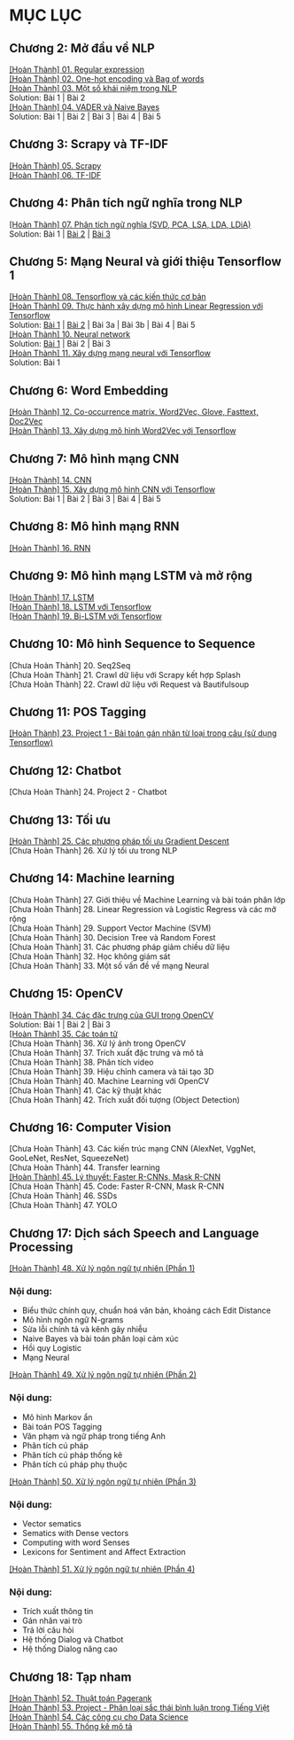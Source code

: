 # MỤC LỤC
## Chương 2: Mở đầu về NLP
<a href="https://github.com/nducthang/NCKH_2020/blob/master/Chapter02%20-%20Build%20your%20vocabulary%20(word%20tokenization)/01.%20Bi%E1%BB%83u%20th%E1%BB%A9c%20ch%C3%ADnh%20quy.ipynb">[Hoàn Thành] 01. Regular expression</a><br/>
<a href="https://github.com/nducthang/NCKH_2020/blob/master/Chapter02%20-%20Build%20your%20vocabulary%20(word%20tokenization)/02.%20One%20hot%20endcoding%20v%C3%A0%20bag%20of%20words.ipynb">[Hoàn Thành] 02. One-hot encoding và Bag of words</a> <br/>
<a href="https://github.com/nducthang/NCKH_2020/blob/master/Chapter02%20-%20Build%20your%20vocabulary%20(word%20tokenization)/03.%20M%E1%BB%99t%20s%E1%BB%91%20kh%C3%A1i%20ni%E1%BB%87m%20trong%20NLP.ipynb">[Hoàn Thành] 03. Một số khái niệm trong NLP</a><br/>
Solution: Bài 1 | Bài 2 <br/>
<a href="https://github.com/nducthang/NCKH_2020/blob/master/Chapter02%20-%20Build%20your%20vocabulary%20(word%20tokenization)/04.%20VADER%20v%C3%A0%20Naive%20Bayes.ipynb">[Hoàn Thành] 04. VADER và Naive Bayes</a><br/>
Solution: Bài 1 | Bài 2 | Bài 3 | Bài 4 | Bài 5 <br/>
## Chương 3: Scrapy và TF-IDF
<a href="https://github.com/nducthang/NCKH_2020/blob/master/Chapter03%20-%20Math%20with%20words%20(TF-IDF%20vectors)/05.%20Scrapy.ipynb">[Hoàn Thành] 05. Scrapy</a><br/>
<a href="https://github.com/nducthang/NCKH_2020/blob/master/Chapter03%20-%20Math%20with%20words%20(TF-IDF%20vectors)/06.%20X%C3%A2y%20d%E1%BB%B1ng%20m%C3%B4%20h%C3%ACnh%20TF-IDF.ipynb">[Hoàn Thành] 06. TF-IDF</a> <br/>
## Chương 4: Phân tích ngữ nghĩa trong NLP
<a href="https://github.com/nducthang/NCKH_2020/blob/master/Chapter04%20-%20Finding%20meaning%20in%20word%20counts%20(sematic%20analysis)/Ki%E1%BA%BFn%20th%E1%BB%A9c%20-%20B%C3%A0i%20t%E1%BA%ADp.ipynb">[Hoàn Thành] 07. Phân tích ngữ nghĩa (SVD, PCA, LSA, LDA, LDiA)</a> <br/>
Solution: Bài 1 | <a href="https://github.com/nducthang/NCKH_2020/blob/master/Chapter04%20-%20Finding%20meaning%20in%20word%20counts%20(sematic%20analysis)/Solution2.ipynb">Bài 2</a> | <a href="https://github.com/nducthang/NCKH_2020/blob/master/Chapter04%20-%20Finding%20meaning%20in%20word%20counts%20(sematic%20analysis)/imp_and_solution3.py">Bài 3</a><br/>
## Chương 5: Mạng Neural và giới thiệu Tensorflow 1
<a href="https://github.com/nducthang/NCKH_2020/blob/master/Chapter05%20-%20Baby%20steps%20with%20neural%20networks%20(perceptrons%20and%20backpropagation)/01.%20Tensorflow%20v%C3%A0%20c%C3%A1c%20ki%E1%BA%BFn%20th%E1%BB%A9c%20c%C6%A1%20b%E1%BA%A3n.ipynb">[Hoàn Thành] 08. Tensorflow và các kiến thức cơ bản</a><br/>
<a href="https://github.com/nducthang/NCKH_2020/blob/master/Chapter05%20-%20Baby%20steps%20with%20neural%20networks%20(perceptrons%20and%20backpropagation)/%2009.%20Th%E1%BB%B1c%20h%C3%A0nh%20x%C3%A2y%20d%E1%BB%B1ng%20m%C3%B4%20h%C3%ACnh%20Linear%20Regression%20v%E1%BB%9Bi%20Tensorflow.ipynb">[Hoàn Thành] 09. Thực hành xây dựng mô hình Linear Regression với Tensorflow</a> <br/>
Solution: <a href="https://github.com/nducthang/NCKH_2020/blob/master/Chapter05%20-%20Baby%20steps%20with%20neural%20networks%20(perceptrons%20and%20backpropagation)/Solution_bai_1.ipynb">Bài 1</a> | <a href="https://github.com/nducthang/NCKH_2020/blob/master/Chapter05%20-%20Baby%20steps%20with%20neural%20networks%20(perceptrons%20and%20backpropagation)/Solution_bai_2.py">Bài 2</a> | Bài 3a | Bài 3b | Bài 4 | Bài 5 <br/>
<a href="https://github.com/nducthang/NCKH_2020/blob/master/Chapter05%20-%20Baby%20steps%20with%20neural%20networks%20(perceptrons%20and%20backpropagation)/10.%20Neural%20network.ipynb">[Hoàn Thành] 10. Neural network</a> <br/>
Solution: <a href="https://github.com/nducthang/NCKH_2020/blob/master/Chapter05%20-%20Baby%20steps%20with%20neural%20networks%20(perceptrons%20and%20backpropagation)/Solution_10_1.ipynb">Bài 1</a> | Bài 2 | Bài 3 <br/>
<a href="https://github.com/nducthang/NCKH_2020/blob/master/Chapter05%20-%20Baby%20steps%20with%20neural%20networks%20(perceptrons%20and%20backpropagation)/11.%20X%C3%A2y%20d%E1%BB%B1ng%20m%E1%BA%A1ng%20neural%20v%E1%BB%9Bi%20Tensorflow.ipynb">[Hoàn Thành] 11. Xây dựng mạng neural với Tensorflow </a><br/>
Solution: Bài 1
## Chương 6: Word Embedding
<a href="https://github.com/nducthang/NCKH_2020/blob/master/Chapter06%20-%20Reasoning%20with%20word%20vectors%20(Word2vec)/12.%20Word2Vec.ipynb">[Hoàn Thành] 12. Co-occurrence matrix, Word2Vec, Glove, Fasttext, Doc2Vec </a><br/>
<a href="https://github.com/nducthang/NCKH_2020/blob/master/Chapter06%20-%20Reasoning%20with%20word%20vectors%20(Word2vec)/13.%20X%C3%A2y%20d%E1%BB%B1ng%20m%C3%B4%20h%C3%ACnh%20Word2vec%20v%E1%BB%9Bi%20Tensorflow.ipynb">[Hoàn Thành] 13. Xây dựng mô hình Word2Vec với Tensorflow</a> <br/>
## Chương 7: Mô hình mạng CNN
<a href="https://github.com/nducthang/NCKH_2020/blob/master/Chapter07%20-%20Getting%20words%20in%20order%20with%20convolucational%20neural%20networks%20(CNNs)/14.%20CNN.ipynb">[Hoàn Thành] 14. CNN </a><br/>
<a href="https://github.com/nducthang/NCKH_2020/blob/master/Chapter07%20-%20Getting%20words%20in%20order%20with%20convolucational%20neural%20networks%20(CNNs)/15.%20CNN%20v%E1%BB%9Bi%20Tensorflow.ipynb">[Hoàn Thành] 15. Xây dựng mô hình CNN với Tensorflow</a> <br/>
Solution: Bài 1 | Bài 2 | Bài 3 | Bài 4 | Bài 5
## Chương 8: Mô hình mạng RNN
<a href="https://github.com/nducthang/NCKH_2020/blob/master/Chapter08%20-%20Loopy%20(recurrrent)%20neural%20networks%20(RNNs)/16.%20RNN.ipynb">[Hoàn Thành] 16. RNN </a><br/>
## Chương 9: Mô hình mạng LSTM và mở rộng
<a href="https://github.com/nducthang/NCKH_2020/blob/master/Chapter09%20-%20Improving%20retention%20with%20long%20short-term%20memory%20networks/LSTM.ipynb">[Hoàn Thành] 17. LSTM </a><br/>
<a href="https://github.com/nducthang/NCKH_2020/blob/master/Chapter09%20-%20Improving%20retention%20with%20long%20short-term%20memory%20networks/LSTM%20v%E1%BB%9Bi%20Tensorflow.ipynb">[Hoàn Thành] 18. LSTM với Tensorflow</a> <br/>
<a href="https://github.com/nducthang/NCKH_2020/blob/master/Chapter09%20-%20Improving%20retention%20with%20long%20short-term%20memory%20networks/BiLSTM%20v%E1%BB%9Bi%20Tensorflow.ipynb">[Hoàn Thành] 19. Bi-LSTM với Tensorflow</a> <br/>
## Chương 10: Mô hình Sequence to Sequence
[Chưa Hoàn Thành] 20. Seq2Seq <br/>
[Chưa Hoàn Thành] 21. Crawl dữ liệu với Scrapy kết hợp Splash <br/>
[Chưa Hoàn Thành] 22. Crawl dữ liệu với Request và Bautifulsoup  <br/>
## Chương 11: POS Tagging
<a href="https://github.com/nducthang/Pos-tagging-tensorflow">[Hoàn Thành] 23. Project 1 - Bài toán gán nhãn từ loại trong câu (sử dụng Tensorflow)</a> <br/>
## Chương 12: Chatbot
[Chưa Hoàn Thành] 24. Project 2 - Chatbot <br/>
## Chương 13: Tối ưu
<a href="https://github.com/nducthang/Optimization-DeepLearning-Vietnamese">[Hoàn Thành] 25. Các phương pháp tối ưu Gradient Descent</a> <br/>
[Chưa Hoàn Thành] 26. Xử lý tối ưu trong NLP <br/>
## Chương 14: Machine learning
[Chưa Hoàn Thành] 27. Giới thiệu về Machine Learning và bài toán phân lớp <br/>
[Chưa Hoàn Thành] 28. Linear Regression và Logistic Regress và các mở rộng <br/>
[Chưa Hoàn Thành] 29. Support Vector Machine (SVM) <br/>
[Chưa Hoàn Thành] 30. Decision Tree và Random Forest <br/>
[Chưa Hoàn Thành] 31. Các phương pháp giảm chiều dữ liệu <br/>
[Chưa Hoàn Thành] 32. Học không giám sát <br/>
[Chưa Hoàn Thành] 33. Một số vấn đề về mạng Neural <br/>
## Chương 15: OpenCV
<a href="https://github.com/nducthang/NCKH_2020/blob/master/Chapter15%20-%20OpenCV/C%C3%A1c%20%C4%91%E1%BA%B7c%20tr%C6%B0ng%20c%E1%BB%A7a%20GUI%20trong%20OpenCV.ipynb">[Hoàn Thành] 34. Các đặc trưng của GUI trong OpenCV</a><br/>
Solution: Bài 1 | Bài 2 | Bài 3 <br/>
<a href="https://github.com/nducthang/NCKH_2020/blob/master/Chapter15%20-%20OpenCV/C%C3%A1c%20to%C3%A1n%20t%E1%BB%AD.ipynb">[Hoàn Thành] 35. Các toán tử</a> <br/>
[Chưa Hoàn Thành] 36. Xử lý ảnh trong OpenCV <br/>
[Chưa Hoàn Thành] 37. Trích xuất đặc trưng và mô tả <br/>
[Chưa Hoàn Thành] 38. Phân tích video <br/>
[Chưa Hoàn Thành] 39. Hiệu chỉnh camera và tái tạo 3D <br/>
[Chưa Hoàn Thành] 40. Machine Learning với OpenCV <br/>
[Chưa Hoàn Thành] 41. Các kỹ thuật khác <br/>
[Chưa Hoàn Thành] 42. Trích xuất đối tượng (Object Detection) <br/>
## Chương 16: Computer Vision
[Chưa Hoàn Thành] 43. Các kiến trúc mạng CNN (AlexNet, VggNet, GooLeNet, ResNet, SqueezeNet)<br/>
[Chưa Hoàn Thành] 44. Transfer learning <br/>
<a href="https://github.com/nducthang/Detect-field">[Hoàn Thành] 45. Lý thuyết: Faster R-CNNs, Mask R-CNN</a>  <br/>
[Chưa Hoàn Thành] 45. Code: Faster R-CNN, Mask R-CNN <br/>
[Chưa Hoàn Thành] 46. SSDs <br/>
[Chưa Hoàn Thành] 47. YOLO <br/>
## Chương 17: Dịch sách Speech and Language Processing
<a href="https://github.com/nducthang/NCKH_2020/blob/master/Chapter17%20-%20NLP/NLP__Le_Hoang_Ngan.pdf">[Hoàn Thành] 48. Xử lý ngôn ngữ tự nhiên (Phần 1)</a> <br/>
### Nội dung:
 - Biểu thức chính quy, chuẩn hoá văn bản, khoảng cách Edit Distance
 - Mô hình ngôn ngữ N-grams
 - Sửa lỗi chính tả và kênh gây nhiễu
 - Naive Bayes và bài toán phân loại cảm xúc
 - Hồi quy Logistic
 - Mạng Neural
 
<a href="https://github.com/nducthang/NCKH_2020/blob/master/Chapter17%20-%20NLP/Bao_cao_xu_ly_ngon_ngu_tu_nhien.pdf">[Hoàn Thành] 49. Xử lý ngôn ngữ tự nhiên (Phần 2)</a><br/>
### Nội dung:
- Mô hình Markov ẩn
- Bài toán POS Tagging
- Văn phạm và ngữ pháp trong tiếng Anh
- Phân tích cú pháp
- Phân tích cú pháp thống kê
- Phân tích cú pháp phụ thuộc

<a href="https://github.com/nducthang/NCKH_2020/blob/master/Chapter17%20-%20NLP/NLP_Giangtt.pdf">[Hoàn Thành] 50. Xử lý ngôn ngữ tự nhiên (Phần 3)</a> <br/>
### Nội dung:
- Vector sematics
- Sematics with Dense vectors
- Computing with word Senses
- Lexicons for Sentiment and Affect Extraction

<a href="https://github.com/nducthang/NCKH_2020/blob/master/Chapter17%20-%20NLP/NLP_Haicm.pdf">[Hoàn Thành] 51. Xử lý ngôn ngữ tự nhiên (Phần 4)</a> <br/>
### Nội dung:
- Trích xuất thông tin
- Gán nhãn vai trò
- Trả lời câu hỏi
- Hệ thống Dialog và Chatbot
- Hệ thống Dialog nâng cao

## Chương 18: Tạp nham
<a href="https://github.com/nducthang/PageRank">[Hoàn Thành] 52. Thuật toán Pagerank</a><br/>
<a href="https://github.com/nducthang/NCKH_2020/tree/master/Sentiment%20Analysis%20VietNamese">[Hoàn Thành] 53. Project - Phân loại sắc thái bình luận trong Tiếng Việt</a><br/>
<a href="https://github.com/nducthang/NCKH_2020/blob/master/Chapter19%20-%20Introduction%20to%20Data%20Science/Ch02.%20C%C3%A1c%20c%C3%B4ng%20c%E1%BB%A5%20cho%20Data%20Science.ipynb">[Hoàn Thành] 54. Các công cụ cho Data Science</a><br/>
<a href="https://github.com/nducthang/NCKH_2020/blob/master/Chapter19%20-%20Introduction%20to%20Data%20Science/Ch03.%20Th%E1%BB%91ng%20k%C3%AA%20m%C3%B4%20t%E1%BA%A3.ipynb">[Hoàn Thành] 55. Thống kê mô tả</a><br/>

